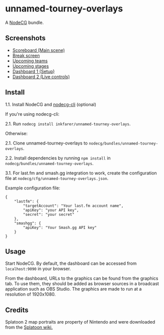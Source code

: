 # unnamed-tourney-overlays

A [NodeCG](http://github.com/nodecg/nodecg) bundle.

## Screenshots

* [Scoreboard (Main scene)](https://inkfarer.com/img/ut-1.png)
* [Break screen](https://inkfarer.com/img/ut-2.png)
* [Upcoming teams](https://inkfarer.com/img/ut-3.png)
* [Upcoming stages](https://inkfarer.com/img/ut-4.png)
* [Dashboard 1 (Setup)](https://inkfarer.com/img/ut-dashboard2.png)
* [Dashboard 2 (Live controls)](https://inkfarer.com/img/ut-dashboard1.png)

## Install

1.1. Install NodeCG and [nodecg-cli](https://github.com/nodecg/nodecg-cli) (optional)

If you're using nodecg-cli:

2.1. Run `nodecg install inkfarer/unnamed-tourney-overlays`.

Otherwise:

2.1. Clone unnamed-tourney-overlays to `nodecg/bundles/unnamed-tourney-overlays`.

2.2. Install dependencies by running `npm install` in `nodecg/bundles/unnamed-tourney-overlays`.

3.1. For last.fm and smash.gg integration to work, create the configuration file at `nodecg/cfg/unnamed-tourney-overlays.json`.

Example configuration file:
```
{
	"lastfm": {
		"targetAccount": "Your last.fm account name",
		"apiKey": "your API key",
		"secret": "your secret"
	},
	"smashgg": {
		"apiKey": "Your Smash.gg API key"
	}
}
```

## Usage

Start NodeCG. By default, the dashboard can be accessed from `localhost:9090` in your browser.

From the dashboard, URLs to the graphics can be found from the graphics tab. To use them, they should be added as browser sources in a broadcast application such as OBS Studio. The graphics are made to run at a resolution of 1920x1080.

## Credits

Splatoon 2 map portraits are property of Nintendo and were downloaded from the [Splatoon wiki.](https://splatoonwiki.org/)